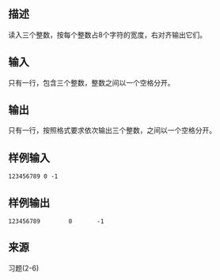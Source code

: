 ## 描述


读入三个整数，按每个整数占8个字符的宽度，右对齐输出它们。

## 输入


只有一行，包含三个整数，整数之间以一个空格分开。

## 输出


只有一行，按照格式要求依次输出三个整数，之间以一个空格分开。

## 样例输入


```
123456789 0 -1
```


## 样例输出


```
123456789        0       -1
```


## 来源


习题(2-6)

